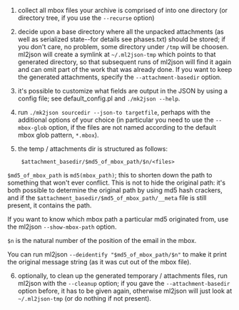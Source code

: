 1. collect all mbox files your archive is comprised of into one
directory (or directory tree, if you use the `--recurse` option)

2. decide upon a base directory where all the unpacked attachments (as
well as serialized state--for details see phases.txt) should be
stored; if you don't care, no problem, some directory under `/tmp` will
be choosen. ml2json will create a symlink at `~/.ml2json-tmp` which
points to that generated directory, so that subsequent runs of ml2json
will find it again and can omit part of the work that was already
done. If you want to keep the generated attachments, specify the
`--attachment-basedir` option.

3. it's possible to customize what fields are output in the JSON by
using a config file; see default_config.pl and `./mk2json --help`.

4. run `./mk2json sourcedir --json-to targetfile`, perhaps with the
additional options of your choice (in particular you need to use the
`--mbox-glob` option, if the files are not named according to the
default mbox glob pattern, `*.mbox`).

5. the temp / attachments dir is structured as follows:

        $attachment_basedir/$md5_of_mbox_path/$n/<files>

 `$md5_of_mbox_path` is `md5(mbox_path)`; this to shorten down the path to
 something that won't ever conflict. This is not to hide the original
 path: it's both possible to determine the original path by using md5
 hash crackers, and if the `$attachment_basedir/$md5_of_mbox_path/__meta`
 file is still present, it contains the path.

 If you want to know which mbox path a particular md5 originated from,
 use the ml2json `--show-mbox-path` option.

 `$n` is the natural number of the position of the email in the mbox.

 You can run ml2json `--deidentify "$md5_of_mbox_path/$n"` to make it
 print the original message string (as it was cut out of the mbox file).

6. optionally, to clean up the generated temporary / attachments
files, run ml2json with the `--cleanup` option; if you gave the
`--attachment-basedir` option before, it has to be given again,
otherwise ml2json will just look at `~/.ml2json-tmp` (or do nothing if
not present).
